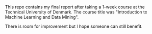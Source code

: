This repo contains my final report after taking a 1-week course at the Technical University of Denmark. The course title was "Introduction to Machine Learning and Data Mining".

There is room for improvement but I hope someone can still benefit.
